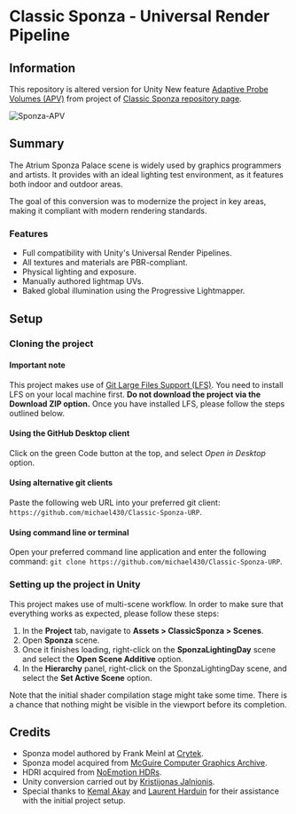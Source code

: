 # Classic Sponza - Universal Render Pipeline

## Information

This repository is altered version for Unity New feature [Adaptive Probe Volumes (APV)](https://portal.productboard.com/unity/1-unity-platform-rendering-visual-effects/c/2048-adaptive-probe-volumes-apv-urp) from project of [Classic Sponza repository page](https://github.com/Unity-Technologies/Classic-Sponza).

![Sponza-APV](ClassicSponza_UnityRemaster.jpg)

## Summary

The Atrium Sponza Palace scene is widely used by graphics programmers and artists. It provides with an ideal lighting test environment, as it features both indoor and outdoor areas. 

The goal of this conversion was to modernize the project in key areas, making it compliant with modern rendering standards.


### Features

- Full compatibility with Unity's Universal Render Pipelines.
- All textures and materials are PBR-compliant.
- Physical lighting and exposure.
- Manually authored lightmap UVs.
- Baked global illumination using the Progressive Lightmapper.

## Setup

### Cloning the project

#### Important note
This project makes use of [Git Large Files Support (LFS)](https://git-lfs.github.com). You need to install LFS on your local machine first. **Do not download the project via the Download ZIP option.** Once you have installed LFS, please follow the steps outlined below.

#### Using the GitHub Desktop client
Click on the green Code button at the top, and select *Open in Desktop* option.

#### Using alternative git clients
Paste the following web URL into your preferred git client: `https://github.com/michael430/Classic-Sponza-URP`.

#### Using command line or terminal
Open your preferred command line application and enter the following command: `git clone https://github.com/michael430/Classic-Sponza-URP`.

### Setting up the project in Unity
This project makes use of multi-scene workflow. In order to make sure that everything works as expected, please follow these steps:
1. In the **Project** tab, navigate to **Assets > ClassicSponza > Scenes**.
2. Open **Sponza** scene.
3. Once it finishes loading, right-click on the **SponzaLightingDay** scene and select the **Open Scene Additive** option.
4. In the **Hierarchy** panel, right-click on the SponzaLightingDay scene, and select the **Set Active Scene** option.

Note that the initial shader compilation stage might take some time. There is a chance that nothing might be visible in the viewport before its completion.

## Credits

- Sponza model authored by Frank Meinl at [Crytek](https://www.crytek.com/).
- Sponza model acquired from [McGuire Computer Graphics Archive](https://casual-effects.com/data/).
- HDRI acquired from [NoEmotion HDRs](http://noemotionhdrs.net/).
- Unity conversion carried out by [Kristijonas Jalnionis](https://github.com/radishface).
- Special thanks to [Kemal Akay](https://github.com/kemalakay) and [Laurent Harduin](https://github.com/laurenth-personal) for their assistance with the initial project setup.